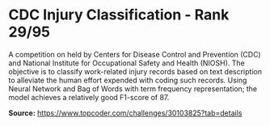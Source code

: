# CDC Injury Classification - Rank 29/95

A competition on held by Centers for Disease Control and Prevention (CDC) and National Institute for Occupational Safety and Health (NIOSH). The objective is to classify work-related injury records based on text description to alleviate the human effort expended with coding such records. Using Neural Network and Bag of Words with term frequency representation; the model achieves a relatively good F1-score of 87.

**Source:** https://www.topcoder.com/challenges/30103825?tab=details
